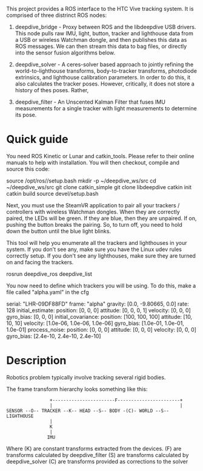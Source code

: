 This project provides a ROS interface to the HTC Vive tracking system. It is
comprised of three distrinct ROS nodes:

  1. deepdive_bridge - Proxy between ROS and the libdeepdive USB drivers. This node pulls raw IMU, light, button, tracker and lighthouse data from a USB or wireless Watchman dongle, and then publishes this data as ROS messages. We can then stream this data to bag files, or directly into the sensor fusion algorithms below.

  2. deepdive_solver - A ceres-solver based approach to jointly refining the world-to-lighthouse transforms, body-to-tracker transforms, photodiode extrinsics, and lighthouse calibration parameters. In order to do this, it also calculates
  the tracker poses. However, critically, it does not store a history of thes poses. Rather, 

  3. deepdive_filter - An Unscented Kalman Filter that fuses IMU measurements for a single tracker with light measurements to determine its pose.

# Quick guide

You need ROS Kinetic or Lunar and catkin_tools. Please refer to their online manuals to help with installation. You will then checkout, compile and source this code:

  source /opt/ros/<distro>/setup.bash
  mkdir -p ~/deepdive_ws/src
  cd ~/deepdive_ws/src
  git clone catkin_simple
  git clone libdeepdive
  catkin init
  catkin build
  source devel/setup.bash

Next, you must use the SteamVR application to pair all your trackers / controllers with wireless Watchman dongles. When they are correctly paired, the LEDs will be green. If they are blue, then they are unpaired. If on, pushing the button breaks the pairing. So, to turn off, you need to hold down the button until the blue light blinks.

This tool will help you enumerate all the trackers and lighthouses in your system. If you don't see any, make sure you have the Linux udev rules correctly setup. If you don't see any lighthouses, make sure they are turned on and facing the trackers.

  rosrun deepdive_ros deepdive_list

You now need to define which trackers you will be using. To do this, make a file called 
"alpha.yaml" in the cfg

  serial: "LHR-09DF88FD"
  frame: "alpha"
  gravity:          [0.0, -9.80665, 0.0]
  rate: 128
  initial_estimate:
    position:       [0, 0, 0]
    attitude:       [0, 0, 0, 1]
    velocity:       [0, 0, 0]
    gyro_bias:      [0, 0, 0]
  initial_covariance:
    position:       [100, 100, 100]
    attitude:       [10, 10, 10]
    velocity:       [1.0e-06, 1.0e-06, 1.0e-06]
    gyro_bias:      [1.0e-01, 1.0e-01, 1.0e-01]
  process_noise:
    position:       [0, 0, 0]
    attitude:       [0, 0, 0]
    velocity:       [0, 0, 0]
    gyro_bias:      [2.4e-10, 2.4e-10, 2.4e-10]

# Description

Robotics problem typically involve tracking several rigid bodies. 

The frame transform hierarchy looks something like this:

                    +-----------------------F-----------------------+
                    |                                               |
    SENSOR --O-- TRACKER --K-- HEAD --S-- BODY -(C)- WORLD --S-- LIGHTHOUSE
                    |
                    K
                    |
                   IMU

Where
  (K) are constant transforms extracted from the devices.
  (F) are transforms calculated by deepdive_filter
  (S) are transforms calculated by deepdive_solver
  (C) are transforms provided as corrections to the solver